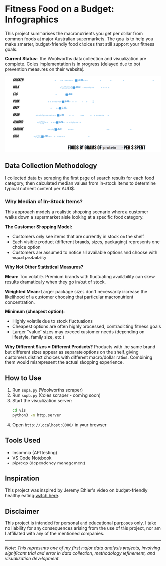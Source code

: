 
# Fitness Food on a Budget: Infographics

This project summarises the macronutrients you get per dollar from common foods at major Australian supermarkets. The goal is to help you make smarter, budget-friendly food choices that still support your fitness goals.

**Current Status:** The Woolworths data collection and visualization are complete. Coles implementation is in progress (delayed due to bot prevention measures on their website).

![Current visualisation](data/image.png)


## Data Collection Methodology

I collected data by scraping the first page of search results for each food category, then calculated median values from in-stock items to determine typical nutrient content per AUD$.


### Why Median of In-Stock Items?

This approach models a realistic shopping scenario where a customer walks down a supermarket aisle looking at a specific food category.

**The Customer Shopping Model:**
- Customers only see items that are currently in stock on the shelf
- Each visible product (different brands, sizes, packaging) represents one choice option
- Customers are assumed to notice all available options and choose with equal probability

**Why Not Other Statistical Measures?**

**Mean:** Too volatile. Premium brands with fluctuating availability can skew results dramatically when they go in/out of stock.

**Weighted Mean:** Larger package sizes don't necessarily increase the likelihood of a customer choosing that particular macronutrient concentration.

**Minimum (cheapest option):** 
- Highly volatile due to stock fluctuations
- Cheapest options are often highly processed, contradicting fitness goals
- Larger "value" sizes may exceed customer needs (depending on lifestyle, family size, etc.)

**Why Different Sizes = Different Products?**
Products with the same brand but different sizes appear as separate options on the shelf, giving customers distinct choices with different macro/dollar ratios. Combining them would misrepresent the actual shopping experience.


## How to Use

1. Run `supa.py` (Woolworths scraper)
2. Run `supb.py` (Coles scraper - coming soon)
3. Start the visualization server:
   ```bash
   cd vis
   python3 -m http.server
   ```
4. Open `http://localhost:8000/` in your browser


## Tools Used
- Insomnia (API testing)
- VS Code Notebook
- pipreqs (dependency management)


## Inspiration
This project was inspired by Jeremy Ethier's video on budget-friendly healthy eating:[watch here](https://www.youtube.com/watch?v=PXub4lr-9J8).


## Disclaimer
This project is intended for personal and educational purposes only. I take no liability for any consequences arising from the use of this project, nor am I affiliated with any of the mentioned companies.

---

*Note: This represents one of my first major data analysis projects, involving significant trial and error in data collection, methodology refinement, and visualization development.*
